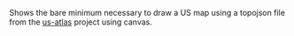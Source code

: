Shows the bare minimum necessary to draw a US map using a topojson file from the [us-atlas](https://github.com/topojson/us-atlas) project using canvas.
